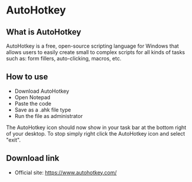 # AutoHotkey

## What is AutoHotkey

AutoHotkey is a free, open-source scripting language for Windows that allows users to easily create small to complex scripts for all kinds of tasks such as: form fillers, auto-clicking, macros, etc.  

## How to use

* Download AutoHotkey
* Open Notepad
* Paste the code
* Save as a .ahk file type
* Run the file as administrator  

The AutoHotkey icon should now show in your task bar at the bottom right of your desktop. To stop simply right click the AutoHotkey icon and select "exit".

## Download link

* Official site: https://www.autohotkey.com/
